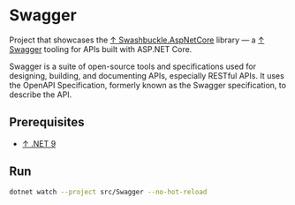 # Swagger

Project that showcases the [↑ Swashbuckle.AspNetCore](https://github.com/domaindrivendev/Swashbuckle.AspNetCore)
library — a [↑ Swagger](https://swagger.io/) tooling for APIs built with ASP.NET Core.

Swagger is a suite of open-source tools and specifications used for designing, building, and documenting APIs,
especially RESTful APIs. It uses the OpenAPI Specification, formerly known as the Swagger specification, to describe the
API.

## Prerequisites

- [↑ .NET 9](https://dotnet.microsoft.com/en-us/download/dotnet/9.0)

## Run

```bash
dotnet watch --project src/Swagger --no-hot-reload
```